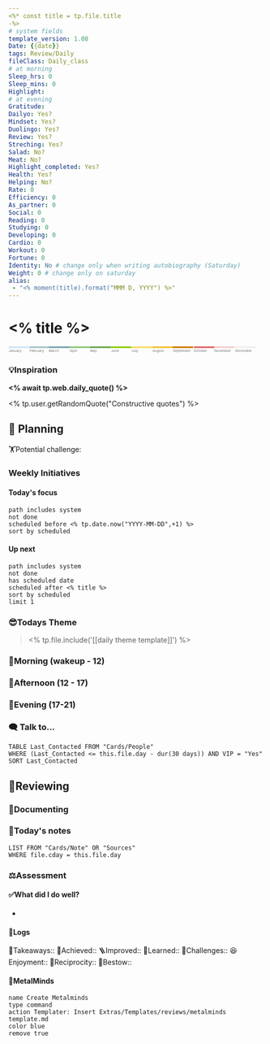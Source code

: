 ```yaml
---
<%* const title = tp.file.title
-%>
# system fields
template_version: 1.08
Date: {{date}}
tags: Review/Daily
fileClass: Daily_class
# at morning
Sleep_hrs: 0
Sleep_mins: 0
Highlight:
# at evening
Gratitude:
Dailyo: Yes?
Mindset: Yes?
Duolingo: Yes?
Review: Yes?
Streching: Yes?
Salad: No?
Meat: No?
Highlight_completed: Yes?
Health: Yes?
Helping: No?
Rate: 0
Efficiency: 0
As_partner: 0
Social: 0
Reading: 0
Studying: 0
Developing: 0
Cardio: 0
Workout: 0
Fortune: 0
Identity: No # change only when writing autobiography (Saturday)
Weight: 0 # change only on saturday
alias:
 - "<% moment(title).format("MMM D, YYYY") %>"
---
```

# <% title %>

<svg viewBox="0 0 3760 100"> <title>Timeline 2022</title> <g class='bars'> <rect fill='#cfe2f3' x='0' width='310' height='25'></rect> <rect fill='#a2c4c9' x='310' width='280' height='25'></rect> <rect fill='#76a5af' x='590' width='310' height='25'></rect> <rect fill='#93c47d' x='900' width='300' height='25'></rect> <rect fill='#6aa84f' x='1200' width='310' height='25'></rect> <rect fill='#8fce00' x='1510' width='300' height='25'></rect> <rect fill='#ffd966' x='1810' width='310' height='25'></rect> <rect fill='#f1c232' x='2120' width='310' height='25'></rect> <rect fill='#ce7e00' x='2420' width='300' height='25'></rect> <rect fill='#e06666' x='2730' width='310' height='25'></rect> <rect fill='#f4cccc' x='3030' width='300' height='25'></rect> <rect fill='#eeeeee' x='3340' width='310' height='25'></rect> </g> <g class='labels' style="font-size:50px;" text-anchor="middle"> <text fill='#747474' x='0' y='80' text-anchor="start">January</text> <text fill='#747474' x='310' y='80' text-anchor="start">February</text> <text fill='#747474' x='590' y='80' text-anchor="start">March</text> <text fill='#747474' x='900' y='80' text-anchor="start">April</text> <text fill='#747474' x='1200' y='80' text-anchor="start">May</text> <text fill='#747474' x='1510' y='80' text-anchor="start">June</text> <text fill='#747474' x='1810' y='80' text-anchor="start">July</text> <text fill='#747474' x='2120' y='80' text-anchor="start">August</text> <text fill='#747474' x='2420' y='80' text-anchor="start">September</text> <text fill='#747474' x='2730' y='80' text-anchor="start">October</text> <text fill='#747474' x='3030' y='80' text-anchor="start">November</text> <text fill='#747474' x='3340' y='80' text-anchor="start">December</text> </g> <g> <circle cx="{{date:DDD}}0" cy="14" r="15" stroke="black" fill="white" /> </g> </svg>

### 💡**Inspiration**

**<% await tp.web.daily_quote() %>**

<% tp.user.getRandomQuote("Constructive quotes") %>

## 📝 Planning

🏋Potential challenge: 

### **Weekly Initiatives**

#### **Today's focus**
```tasks
path includes system
not done
scheduled before <% tp.date.now("YYYY-MM-DD",+1) %>
sort by scheduled
```

#### **Up next**
```tasks
path includes system
not done
has scheduled date
scheduled after <% title %>
sort by scheduled
limit 1
```

### 😎**Todays Theme**

> <% tp.file.include('[[daily theme template]]') %>

### 🌅**Morning (wakeup - 12)**


### 🔅**Afternoon (12 - 17)**


### 🌙**Evening (17-21)**


### 🗨️ **Talk to...**
```dataview
TABLE Last_Contacted FROM "Cards/People"
WHERE (Last_Contacted <= this.file.day - dur(30 days)) AND VIP = "Yes"
SORT Last_Contacted
```

## 🔄Reviewing

### 💭**Documenting**


### 📓**Today's notes**

```dataview
LIST FROM "Cards/Note" OR "Sources"
WHERE file.cday = this.file.day
```

### ⚖️**Assessment**

#### ✅**What did I do well?**
- 

#### 📜**Logs**

🌱Takeaways::
🏅Achieved::
🪜Improved:: 
🧠Learned:: 
🗻Challenges::
😆Enjoyment::
🤝Reciprocity::
💝Bestow::

#### 🔋**MetalMinds**

```button
name Create Metalminds
type command
action Templater: Insert Extras/Templates/reviews/metalminds template.md
color blue
remove true
```









